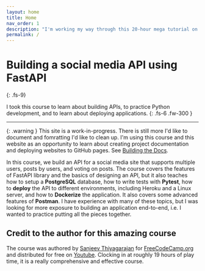 ```yaml
---
layout: home
title: Home
nav_order: 1
description: "I'm working my way through this 20-hour mega tutorial on building an API"
permalink: /
---
```


# Building a social media API using FastAPI
{: .fs-9}

I took this course to learn about building APIs, to practice Python development, and to learn about deploying applications.
{: .fs-6 .fw-300 }

---

{: .warning }
This site is a work-in-progress. There is still more I'd like to document and fomratting I'd like to clean up. I'm using this course and this website as an opportunity to learn about creating project documentation and deploying websites to GitHub pages. See [Building the Docs](./building_to_docs.html). 

In this course, we build an API for a social media site that supports multiple users, posts by users, and voting on posts. The course covers the features of FastAPI library and the basics of designing an API, but it also teaches how to setup a **PostgreSQL** database, how to write tests with **Pytest**, how to **deploy** the API to different environments, including Heroku and a Linux server, and how to **Dockerize** the application. It also covers some advanced features of **Postman**. I have experience with many of these topics, but I was looking for more exposure to building an application end-to-end, i.e. I wanted to practice putting all the pieces together.

## Credit to the author for this amazing course

The course was authored by [Sanjeev Thiyagarajan](https://github.com/Sanjeev-Thiyagarajan/) for [FreeCodeCamp.org](https://github.com/Sanjeev-Thiyagarajan/) and distributed for free on [Youtube](https://www.youtube.com/watch?v=0sOvCWFmrtA&t=43609s). Clocking in at roughly 19 hours of play time, it is a really comprehensive and effective course.